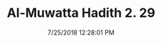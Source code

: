 ---
title        : "Al-Muwatta Hadith 2. 29"
date         : 7/25/2018 12:28:01 PM
draft        : false
type         : "hadith"
layout       : "hadith"
BookCode     : "AMH"
VolumeNumber : "2"
HadithNumber : "29"
categories  :  ["Purity - On Wudu in General"]
---